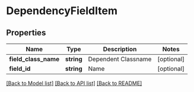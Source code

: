# DependencyFieldItem

## Properties
Name | Type | Description | Notes
------------ | ------------- | ------------- | -------------
**field_class_name** | **string** | Dependent Classname | [optional] 
**field_id** | **string** | Name | [optional] 

[[Back to Model list]](../README.md#documentation-for-models) [[Back to API list]](../README.md#documentation-for-api-endpoints) [[Back to README]](../README.md)


